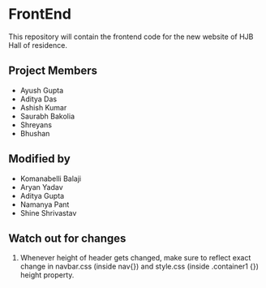 # FrontEnd

This repository will contain the frontend code for the new website of HJB Hall of residence.

## Project Members
* Ayush Gupta
* Aditya Das
* Ashish Kumar
* Saurabh Bakolia
* Shreyans
* Bhushan

## Modified by
* Komanabelli Balaji
* Aryan Yadav
* Aditya Gupta
* Namanya Pant
* Shine Shrivastav

## Watch out for changes
1. Whenever height of header gets changed, make sure to reflect exact change in navbar.css (inside nav{}) and style.css (inside .container1 {}) height property.
